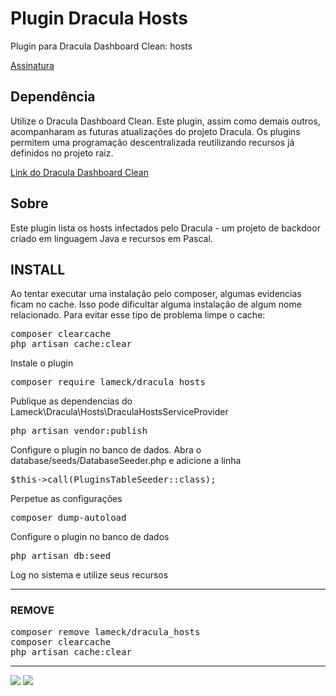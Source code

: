 # Plugin Dracula Hosts
Plugin para Dracula Dashboard Clean: hosts

<a href="https://packagist.org/packages/lameck/dracula_hosts" target="_blank">Assinatura</a>

## Dependência
Utilize o Dracula Dashboard Clean. Este plugin, assim como demais outros, acompanharam as futuras atualizações do projeto Dracula. Os plugins permitem uma programação descentralizada reutilizando recursos já definidos no projeto raiz.

<a href="https://github.com/EuFreela/dracula-dashboard-clean/blob/master/README.md" target="_blank">Link do Dracula Dashboard Clean</a>

## Sobre
Este plugin lista os hosts infectados pelo Dracula - um projeto de backdoor criado em linguagem Java e recursos em Pascal.

## INSTALL

<p>Ao tentar executar uma instalação pelo composer, algumas evidencias ficam no cache. Isso pode dificultar alguma instalação de algum nome relacionado. Para evitar esse tipo de problema limpe o cache:</p>
<pre>
composer clearcache
php artisan cache:clear
</pre>

<p>Instale o plugin</p>
<pre>
composer require lameck/dracula_hosts
</pre>

<p>Publique as dependencias do Lameck\Dracula\Hosts\DraculaHostsServiceProvider</p>
<pre>
php artisan vendor:publish
</pre>

<p>Configure o plugin no banco de dados. Abra o database/seeds/DatabaseSeeder.php e adicione a linha</p>
<pre>
$this->call(PluginsTableSeeder::class);
</pre>

<p>Perpetue as configurações</p>
<pre>
composer dump-autoload
</pre>

<p>Configure o plugin no banco de dados</p>
<pre>
php artisan db:seed
</pre>

<p>Log no sistema e utilize seus recursos</p>

<hr>

### REMOVE

<pre>
composer remove lameck/dracula_hosts
composer clearcache
php artisan cache:clear
</pre>



<hr>
<img src="https://i.postimg.cc/B6mksmkQ/9.png">
<img src="https://i.postimg.cc/kMtzLvw9/12.png">
